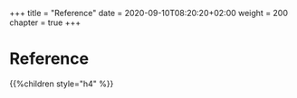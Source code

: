 +++
title = "Reference"
date = 2020-09-10T08:20:20+02:00
weight = 200
chapter = true
+++

# Reference

{{%children style="h4" %}}
